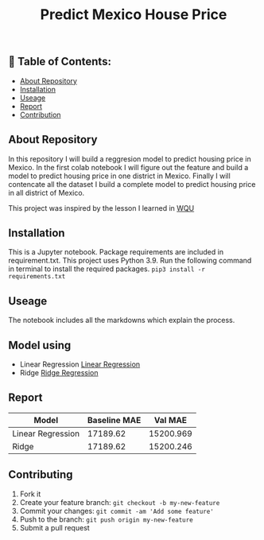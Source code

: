 <h1 align="center"> Predict Mexico House Price  </h1>

<br>

## 📃 Table of Contents:
  - [About Repository](#-about-repository)
  - [Installation](#-installation)
  - [Useage](#-useage)
  - [Report](#-report)
  - [Contribution](#-contribution)
  
## About Repository
In this repository I will build a reggresion model to predict housing price in Mexico. In the first colab notebook I will figure out the feature and build a model to predict housing price in one district in Mexico. Finally I will contencate all the dataset I build a complete model to predict housing price in all district of Mexico.

This project was inspired by the lesson I learned in [WQU](https://www.wqu.edu/)

## Installation
This is a Jupyter notebook. Package requirements are included in requirement.txt. This project uses Python 3.9. Run the following command in terminal to install the required packages. `pip3 install -r requirements.txt`

## Useage
The notebook includes all the markdowns which explain the process.

## Model using
* Linear Regression [Linear Regression](https://paperswithcode.com/method/linear-regression)
* Ridge [Ridge Regression](https://arxiv.org/pdf/1509.09169.pdf)

## Report
| Model | Baseline MAE | Val MAE |
| ----- | ------------ | ------- |
| Linear Regression | 17189.62 | 15200.969 |
| Ridge | 17189.62 | 15200.246|

## Contributing
1. Fork it
2. Create your feature branch: `git checkout -b my-new-feature`
3. Commit your changes: `git commit -am 'Add some feature'`
4. Push to the branch: `git push origin my-new-feature`
5. Submit a pull request
